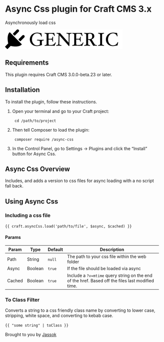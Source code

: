 # Async Css plugin for Craft CMS 3.x

Asynchronously load css

![Screenshot](resources/img/plugin-logo.png)

## Requirements

This plugin requires Craft CMS 3.0.0-beta.23 or later.

## Installation

To install the plugin, follow these instructions.

1. Open your terminal and go to your Craft project:

        cd /path/to/project

2. Then tell Composer to load the plugin:

        composer require /async-css

3. In the Control Panel, go to Settings → Plugins and click the “Install” button for Async Css.

## Async Css Overview

Includes, and adds a version to css files for async loading with a no script fall back. 

## Using Async Css

### Including a css file

`{{ craft.asyncCss.load('path/to/file', $async, $cached) }}`

#### Params
|Param|Type|Default|Description|
|----|----|----|----|
|Path|String|`null`|The path to your css file within the web folder|
|Async|Boolean|`true`|If the file should be loaded via async|
|Cached|Boolean|`true`|Include a `?v=mtime` query string on the end of the href. Based off the files last modified time.|

### To Class Filter
Converts a string to a css friendly class name by converting to lower case, stripping, white space, and converting to kebab case.

`{{ "some string" | toClass }}`


Brought to you by [Jassok](http://brolik.com)

